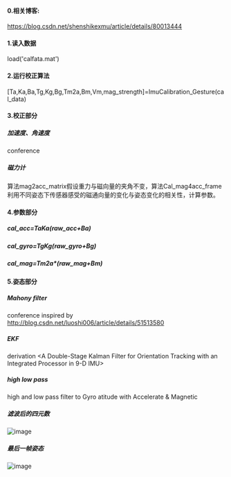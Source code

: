 #### 0.相关博客:

https://blog.csdn.net/shenshikexmu/article/details/80013444

#### 1.读入数据

 load('calfata.mat')

#### 2.运行校正算法

   [Ta,Ka,Ba,Tg,Kg,Bg,Tm2a,Bm,Vm,mag_strength]=ImuCalibration_Gesture(cal_data)


#### 3.校正部分

##### 加速度、角速度
   conference <A Robust and Easy to implement method for imu calibration without External Equipments>
##### 磁力计
   算法mag2acc_matrix假设重力与磁向量的夹角不变，算法Cal_mag4acc_frame利用不同姿态下传感器感受的磁通向量的变化与姿态变化的相关性，计算参数。

#### 4.参数部分

#####  cal_acc=Ta*Ka*(raw_acc+Ba)
#####  cal_gyro=Tg*Kg*(raw_gyro+Bg)
#####  cal_mag=Tm2a*(raw_mag+Bm)
   
#### 5.姿态部分

 #####  Mahony filter
   conference <Nonlinear Complementery Filters on the Special Orthogonal Group>
   inspired by    http://blog.csdn.net/luoshi006/article/details/51513580
 #####  EKF
   derivation <A Double-Stage Kalman Filter for Orientation Tracking with an Integrated Processor in 9-D IMU>
 #####  high low pass
   high and low pass filter to Gyro atitude with Accelerate & Magnetic
 ##### 滤波后的四元数
![image](https://github.com/shenshikexmu/IMUCalibration-Gesture/blob/master/filter.jpg)
##### 最后一帧姿态
![image](https://github.com/shenshikexmu/IMUCalibration-Gesture/blob/master/gesture.jpg)

